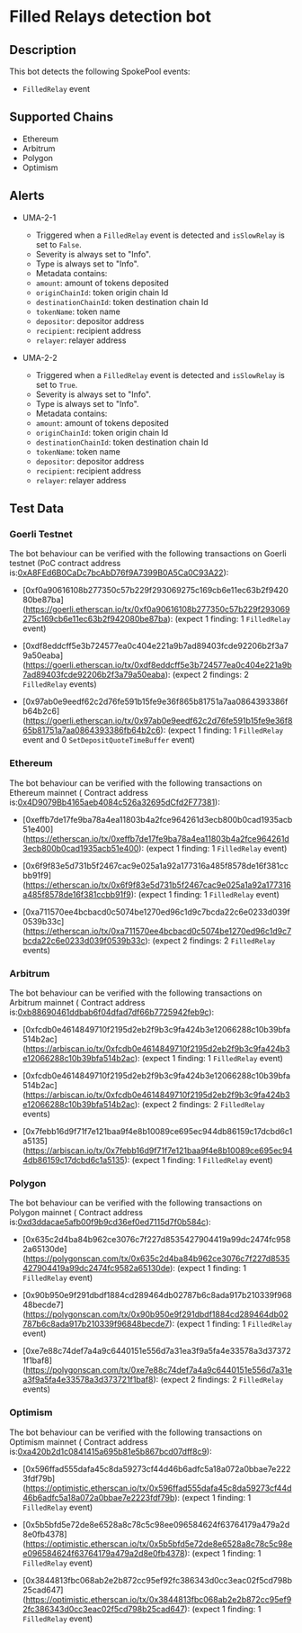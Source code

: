 # Filled Relays detection bot

## Description

This bot detects the following SpokePool events:
- `FilledRelay` event

## Supported Chains

- Ethereum
- Arbitrum
- Polygon
- Optimism

## Alerts
- UMA-2-1
  - Triggered when a `FilledRelay` event is detected and `isSlowRelay` is set to `False`.
  - Severity is always set to "Info".
  - Type is always set to "Info".
  - Metadata contains:
  - `amount`: amount of tokens deposited
  - `originChainId`: token origin chain Id
  - `destinationChainId`: token destination chain Id
  - `tokenName`: token name
  - `depositor`: depositor address
  - `recipient`: recipient address
  - `relayer`: relayer address

- UMA-2-2
  - Triggered when a `FilledRelay` event is detected and `isSlowRelay` is set to `True`.
  - Severity is always set to "Info".
  - Type is always set to "Info".
  - Metadata contains:
  - `amount`: amount of tokens deposited
  - `originChainId`: token origin chain Id
  - `destinationChainId`: token destination chain Id
  - `tokenName`: token name
  - `depositor`: depositor address
  - `recipient`: recipient address
  - `relayer`: relayer address

## Test Data

### Goerli Testnet
The bot behaviour can be verified with the following transactions on Goerli testnet (PoC contract address is:[0xA8FEd6B0CaDc7bcAbD76f9A7399B0A5Ca0C93A22](https://goerli.etherscan.io/address/0xA8FEd6B0CaDc7bcAbD76f9A7399B0A5Ca0C93A22)):

- [0xf0a90616108b277350c57b229f293069275c169cb6e11ec63b2f942080be87ba]
(https://goerli.etherscan.io/tx/0xf0a90616108b277350c57b229f293069275c169cb6e11ec63b2f942080be87ba): (expect 1 finding: 1 `FilledRelay` event)

- [0xdf8eddcff5e3b724577ea0c404e221a9b7ad89403fcde92206b2f3a79a50eaba]
(https://goerli.etherscan.io/tx/0xdf8eddcff5e3b724577ea0c404e221a9b7ad89403fcde92206b2f3a79a50eaba): (expect 2 findings: 2 `FilledRelay` events)

- [0x97ab0e9eedf62c2d76fe591b15fe9e36f865b81751a7aa0864393386fb64b2c6]
(https://goerli.etherscan.io/tx/0x97ab0e9eedf62c2d76fe591b15fe9e36f865b81751a7aa0864393386fb64b2c6): (expect 1 finding: 1 `FilledRelay` event and 0 `SetDepositQuoteTimeBuffer` event)

### Ethereum
The bot behaviour can be verified with the following transactions on Ethereum mainnet ( Contract address is:[0x4D9079Bb4165aeb4084c526a32695dCfd2F77381](https://etherscan.io/address/0x4D9079Bb4165aeb4084c526a32695dCfd2F77381)):

- [0xeffb7de17fe9ba78a4ea11803b4a2fce964261d3ecb800b0cad1935acb51e400]
(https://etherscan.io/tx/0xeffb7de17fe9ba78a4ea11803b4a2fce964261d3ecb800b0cad1935acb51e400): (expect 1 finding: 1 `FilledRelay` event)

- [0x6f9f83e5d731b5f2467cac9e025a1a92a177316a485f8578de16f381ccbb91f9]
(https://etherscan.io/tx/0x6f9f83e5d731b5f2467cac9e025a1a92a177316a485f8578de16f381ccbb91f9): (expect 1 finding: 1 `FilledRelay` event)

- [0xa711570ee4bcbacd0c5074be1270ed96c1d9c7bcda22c6e0233d039f0539b33c]
(https://etherscan.io/tx/0xa711570ee4bcbacd0c5074be1270ed96c1d9c7bcda22c6e0233d039f0539b33c): (expect 2 findings: 2 `FilledRelay` events)

### Arbitrum

The bot behaviour can be verified with the following transactions on Arbitrum mainnet ( Contract address is:[0xb88690461ddbab6f04dfad7df66b7725942feb9c](https://arbiscan.io/address/0xb88690461ddbab6f04dfad7df66b7725942feb9c)):

- [0xfcdb0e4614849710f2195d2eb2f9b3c9fa424b3e12066288c10b39bfa514b2ac]
(https://arbiscan.io/tx/0xfcdb0e4614849710f2195d2eb2f9b3c9fa424b3e12066288c10b39bfa514b2ac): (expect 1 finding: 1 `FilledRelay` event)

- [0xfcdb0e4614849710f2195d2eb2f9b3c9fa424b3e12066288c10b39bfa514b2ac]
(https://arbiscan.io/tx/0xfcdb0e4614849710f2195d2eb2f9b3c9fa424b3e12066288c10b39bfa514b2ac): (expect 2 findings: 2 `FilledRelay` events)

- [0x7febb16d9f71f7e121baa9f4e8b10089ce695ec944db86159c17dcbd6c1a5135]
(https://arbiscan.io/tx/0x7febb16d9f71f7e121baa9f4e8b10089ce695ec944db86159c17dcbd6c1a5135): (expect 1 finding: 1 `FilledRelay` event)

### Polygon

The bot behaviour can be verified with the following transactions on Polygon mainnet ( Contract address is:[0xd3ddacae5afb00f9b9cd36ef0ed7115d7f0b584c](https://polygonscan.com/address/0xd3ddacae5afb00f9b9cd36ef0ed7115d7f0b584c)):

- [0x635c2d4ba84b962ce3076c7f227d8535427904419a99dc2474fc9582a65130de]
(https://polygonscan.com/tx/0x635c2d4ba84b962ce3076c7f227d8535427904419a99dc2474fc9582a65130de): (expect 1 finding: 1 `FilledRelay` event)

- [0x90b950e9f291dbdf1884cd289464db02787b6c8ada917b210339f96848becde7]
(https://polygonscan.com/tx/0x90b950e9f291dbdf1884cd289464db02787b6c8ada917b210339f96848becde7): (expect 1 finding: 1 `FilledRelay` event)

- [0xe7e88c74def7a4a9c6440151e556d7a31ea3f9a5fa4e33578a3d373721f1baf8]
(https://polygonscan.com/tx/0xe7e88c74def7a4a9c6440151e556d7a31ea3f9a5fa4e33578a3d373721f1baf8): (expect 2 findings: 2 `FilledRelay` events)

### Optimism

The bot behaviour can be verified with the following transactions on Optimism mainnet ( Contract address is:[0xa420b2d1c0841415a695b81e5b867bcd07dff8c9](https://optimistic.etherscan.io/address/0xa420b2d1c0841415a695b81e5b867bcd07dff8c9)):

- [0x596ffad555dafa45c8da59273cf44d46b6adfc5a18a072a0bbae7e2223fdf79b]
(https://optimistic.etherscan.io/tx/0x596ffad555dafa45c8da59273cf44d46b6adfc5a18a072a0bbae7e2223fdf79b): (expect 1 finding: 1 `FilledRelay` event)

- [0x5b5bfd5e72de8e6528a8c78c5c98ee096584624f63764179a479a2d8e0fb4378]
(https://optimistic.etherscan.io/tx/0x5b5bfd5e72de8e6528a8c78c5c98ee096584624f63764179a479a2d8e0fb4378): (expect 1 finding: 1 `FilledRelay` event)

- [0x3844813fbc068ab2e2b872cc95ef92fc386343d0cc3eac02f5cd798b25cad647]
(https://optimistic.etherscan.io/tx/0x3844813fbc068ab2e2b872cc95ef92fc386343d0cc3eac02f5cd798b25cad647): (expect 1 finding: 1 `FilledRelay` event)
